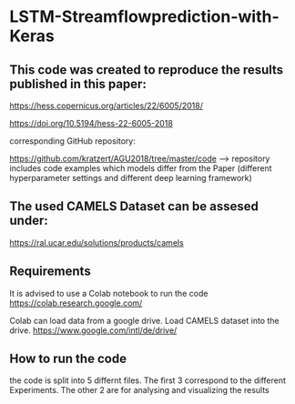 # LSTM-Streamflowprediction-with-Keras

## This code was created to reproduce the results published in this paper:

https://hess.copernicus.org/articles/22/6005/2018/

https://doi.org/10.5194/hess-22-6005-2018

corresponding GitHub repository:

https://github.com/kratzert/AGU2018/tree/master/code
--> repository includes code examples which models differ from the Paper (different hyperparameter settings and different deep learning framework) 


## The used CAMELS Dataset can be assesed under:

https://ral.ucar.edu/solutions/products/camels

## Requirements
It is advised to use a Colab notebook to run the code
https://colab.research.google.com/

Colab can load data from a google drive. Load CAMELS dataset into the drive.
https://www.google.com/intl/de/drive/

## How to run the code

the code is split into 5 differnt files.
The first 3 correspond to the different Experiments. The other 2 are for analysing and visualizing the results


